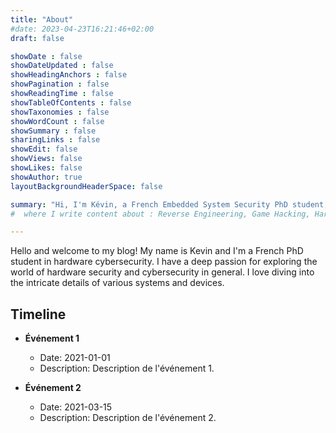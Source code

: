 ```yaml
---
title: "About"
#date: 2023-04-23T16:21:46+02:00
draft: false

showDate : false
showDateUpdated : false
showHeadingAnchors : false
showPagination : false
showReadingTime : false
showTableOfContents : false
showTaxonomies : false 
showWordCount : false
showSummary : false
sharingLinks : false
showEdit: false
showViews: false
showLikes: false
showAuthor: true
layoutBackgroundHeaderSpace: false

summary: "Hi, I'm Kévin, a French Embedded System Security PhD student, and here is my blog"
#  where I write content about : Reverse Engineering, Game Hacking, Hardware, Windows Internal..."

---
```


Hello and welcome to my blog! My name is Kevin and I'm a French PhD student in hardware cybersecurity. I have a deep passion for exploring the world of hardware security and cybersecurity in general. I love diving into the intricate details of various systems and devices.

## Timeline

- **Événement 1**
  - Date: 2021-01-01
  - Description: Description de l'événement 1.

- **Événement 2**
  - Date: 2021-03-15
  - Description: Description de l'événement 2.